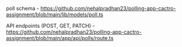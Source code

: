 poll schema - https://github.com/nehalpradhan23/polling-app-cactro-assignment/blob/main/lib/models/poll.ts

API endpoints (POST, GET, PATCH) - https://github.com/nehalpradhan23/polling-app-cactro-assignment/blob/main/app/api/polls/route.ts
